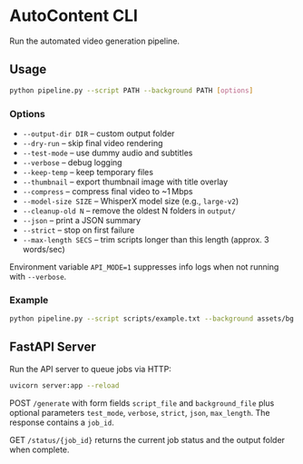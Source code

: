 # AutoContent CLI

Run the automated video generation pipeline.

## Usage

```bash
python pipeline.py --script PATH --background PATH [options]
```

### Options
- `--output-dir DIR` – custom output folder
- `--dry-run` – skip final video rendering
- `--test-mode` – use dummy audio and subtitles
- `--verbose` – debug logging
- `--keep-temp` – keep temporary files
- `--thumbnail` – export thumbnail image with title overlay
- `--compress` – compress final video to ~1 Mbps
- `--model-size SIZE` – WhisperX model size (e.g., `large-v2`)
- `--cleanup-old N` – remove the oldest N folders in `output/`
- `--json` – print a JSON summary
- `--strict` – stop on first failure
- `--max-length SECS` – trim scripts longer than this length (approx. 3 words/sec)

Environment variable `API_MODE=1` suppresses info logs when not running with `--verbose`.

### Example

```bash
python pipeline.py --script scripts/example.txt --background assets/bg.mp4 --thumbnail --compress --json
```

## FastAPI Server

Run the API server to queue jobs via HTTP:

```bash
uvicorn server:app --reload
```

POST `/generate` with form fields `script_file` and `background_file` plus optional parameters `test_mode`, `verbose`, `strict`, `json`, `max_length`. The response contains a `job_id`.

GET `/status/{job_id}` returns the current job status and the output folder when complete.

